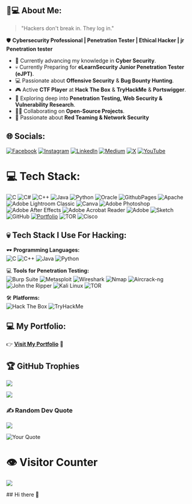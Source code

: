 ## 🐍💻 About Me:  
> "Hackers don't break in. They log in."  

🛡️ **Cybersecurity Professional | Penetration Tester | Ethical Hacker | jr Penetration tester**  
- 🚀 Currently advancing my knowledge in **Cyber Security**.  
- 💀 Currently Preparing for **eLearnSecurity Junior Penetration Tester (eJPT)**.
- 💻 Passionate about **Offensive Security** & **Bug Bounty Hunting**.  
- 🎮 Active **CTF Player** at **Hack The Box** & **TryHackMe** & **Portswigger**.  
- 🧱 Exploring deep into **Penetration Testing, Web Security & Vulnerability Research**.  
- 👨‍💻 Collaborating on **Open-Source Projects**.  
- 🎯 Passionate about **Red Teaming & Network Security**

## 🌐 Socials:
[![Facebook](https://img.shields.io/badge/Facebook-%231877F2.svg?logo=Facebook&logoColor=white)](https://facebook.com/https://www.facebook.com/profile.php?id=100073487926573) [![Instagram](https://img.shields.io/badge/Instagram-%23E4405F.svg?logo=Instagram&logoColor=white)](https://www.instagram.com/dharmendra_stm) [![LinkedIn](https://img.shields.io/badge/LinkedIn-%230077B5.svg?logo=linkedin&logoColor=white)](https://www.linkedin.com/in/dharmendrastm/) [![Medium](https://img.shields.io/badge/Medium-12100E?logo=medium&logoColor=white)](https://medium.com/@dharmendrastm) [![X](https://img.shields.io/badge/X-black.svg?logo=X&logoColor=white)](https://x.com/https://x.com/DHARMEN75705829) [![YouTube](https://img.shields.io/badge/YouTube-%23FF0000.svg?logo=YouTube&logoColor=white)](https://www.youtube.com/@dhmobiletech) 

# 💻 Tech Stack:
![C](https://img.shields.io/badge/c-%2300599C.svg?style=for-the-badge&logo=c&logoColor=white) ![C#](https://img.shields.io/badge/c%23-%23239120.svg?style=for-the-badge&logo=csharp&logoColor=white) ![C++](https://img.shields.io/badge/c++-%2300599C.svg?style=for-the-badge&logo=c%2B%2B&logoColor=white) ![Java](https://img.shields.io/badge/java-%23ED8B00.svg?style=for-the-badge&logo=openjdk&logoColor=white) ![Python](https://img.shields.io/badge/python-3670A0?style=for-the-badge&logo=python&logoColor=ffdd54) ![Oracle](https://img.shields.io/badge/Oracle-F80000?style=for-the-badge&logo=oracle&logoColor=white) ![GithubPages](https://img.shields.io/badge/github%20pages-121013?style=for-the-badge&logo=github&logoColor=white) ![Apache](https://img.shields.io/badge/apache-%23D42029.svg?style=for-the-badge&logo=apache&logoColor=white) ![Adobe Lightroom Classic](https://img.shields.io/badge/Adobe%20Lightroom%20Classic-31A8FF.svg?style=for-the-badge&logo=Adobe%20Lightroom%20Classic&logoColor=white) ![Canva](https://img.shields.io/badge/Canva-%2300C4CC.svg?style=for-the-badge&logo=Canva&logoColor=white) ![Adobe Photoshop](https://img.shields.io/badge/adobe%20photoshop-%2331A8FF.svg?style=for-the-badge&logo=adobe%20photoshop&logoColor=white) ![Adobe After Effects](https://img.shields.io/badge/Adobe%20After%20Effects-9999FF.svg?style=for-the-badge&logo=Adobe%20After%20Effects&logoColor=white) ![Adobe Acrobat Reader](https://img.shields.io/badge/Adobe%20Acrobat%20Reader-EC1C24.svg?style=for-the-badge&logo=Adobe%20Acrobat%20Reader&logoColor=white) ![Adobe](https://img.shields.io/badge/adobe-%23FF0000.svg?style=for-the-badge&logo=adobe&logoColor=white) ![Sketch](https://img.shields.io/badge/Sketch-FFB387?style=for-the-badge&logo=sketch&logoColor=black) ![GitHub](https://img.shields.io/badge/github-%23121011.svg?style=for-the-badge&logo=github&logoColor=white) [![Portfolio](https://img.shields.io/badge/Portfolio-%23000000.svg?style=for-the-badge&logo=firefox&logoColor=%23FF7139)](https://dharmendrastm.github.io/PortfolioWebsite/) ![TOR](https://img.shields.io/badge/tor-%237E4798.svg?style=for-the-badge&logo=tor-project&logoColor=white) ![Cisco](https://img.shields.io/badge/cisco-%23049fd9.svg?style=for-the-badge&logo=cisco&logoColor=black)

## 💀 Tech Stack I Use For Hacking:  
🕶️ **Programming Languages:**  
![C](https://img.shields.io/badge/c-%2300599C.svg?style=for-the-badge&logo=c&logoColor=white)  ![C++](https://img.shields.io/badge/c++-%2300599C.svg?style=for-the-badge&logo=c%2B%2B&logoColor=white)  ![Java](https://img.shields.io/badge/java-%23ED8B00.svg?style=for-the-badge&logo=openjdk&logoColor=white)  ![Python](https://img.shields.io/badge/python-3670A0?style=for-the-badge&logo=python&logoColor=ffdd54)  

💻 **Tools for Penetration Testing:**  
![Burp Suite](https://img.shields.io/badge/Burp%20Suite-FF6F00.svg?style=for-the-badge&logo=burpsuite&logoColor=white)  ![Metasploit](https://img.shields.io/badge/Metasploit-000000.svg?style=for-the-badge&logo=metasploit&logoColor=white)  ![Wireshark](https://img.shields.io/badge/Wireshark-1679A7.svg?style=for-the-badge&logo=wireshark&logoColor=white)  ![Nmap](https://img.shields.io/badge/Nmap-004AA7.svg?style=for-the-badge&logo=nmap&logoColor=white)  ![Aircrack-ng](https://img.shields.io/badge/Aircrack-000000.svg?style=for-the-badge&logo=aircrack&logoColor=white)  ![John the Ripper](https://img.shields.io/badge/John%20The%20Ripper-000000.svg?style=for-the-badge&logo=jtr&logoColor=white)  ![Kali Linux](https://img.shields.io/badge/Kali%20Linux-557C94.svg?style=for-the-badge&logo=kalilinux&logoColor=white)  ![TOR](https://img.shields.io/badge/TOR-%237E4798.svg?style=for-the-badge&logo=tor-project&logoColor=white)  

🛠️ **Platforms:**  
![Hack The Box](https://img.shields.io/badge/Hack%20The%20Box-9FEF00?style=for-the-badge&logo=hackthebox&logoColor=white)  ![TryHackMe](https://img.shields.io/badge/TryHackMe-%23FF0000.svg?style=for-the-badge&logo=tryhackme&logoColor=white)  

## 💻 My Portfolio:  
👉 **[Visit My Portfolio](https://dharmendrastm.github.io/PortfolioWebsite/)** 🚀 

## 🏆 GitHub Trophies
![](https://github-profile-trophy.vercel.app/?username=DharmendraStm&theme=radical&no-frame=false&no-bg=true&margin-w=4)

![](https://github-profile-trophy.vercel.app/?username=DharmendraStm&theme=radical&no-frame=false&no-bg=true&margin-w=4)

### ✍️ Random Dev Quote
![](https://quotes-github-readme.vercel.app/api?type=horizontal&theme=radical)

![Your Quote](https://quotes-github-readme.vercel.app/api?type=horizontal&theme=radical&quote=Cybersecurity%20is%20not%20a%20product%2C%20but%20a%20process.%20Stay%20vigilant%2C%20stay%20secure.)

# 👁️ Visitor Counter
[![](https://visitcount.itsvg.in/api?id=DharmendraStm&icon=0&color=5)](https://visitcount.itsvg.in)

<!-- Proudly created with GPRM ( https://gprm.itsvg.in ) -->## Hi there 👋

<!--
**Dharmendrastm/dharmendrastm** is a ✨ _special_ ✨ repository because its `README.md` (this file) appears on your GitHub profile.

Here are some ideas to get you started:

- 🔭 I’m currently working on ...
- 🌱 I’m currently learning ...
- 👯 I’m looking to collaborate on ...
- 🤔 I’m looking for help with ...
- 💬 Ask me about ...
- 📫 How to reach me: ...
- 😄 Pronouns: ...
- ⚡ Fun fact: ...
-->
